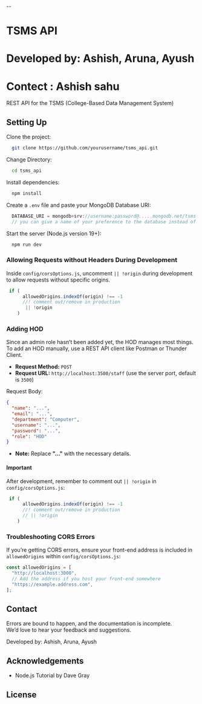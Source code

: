 
--

# TSMS API
# Developed by: Ashish, Aruna, Ayush
# Contect : Ashish sahu


REST API for the TSMS (College-Based Data Management System)

## Setting Up

Clone the project:

```bash
  git clone https://github.com/yourusername/tsms_api.git
```

Change Directory:

```bash
  cd tsms_api
```

Install dependencies:

```bash
  npm install
```

Create a `.env` file and paste your MongoDB Database URI:

```javascript
  DATABASE_URI = mongodb+srv://username:password@.....mongodb.net/tsms
  // you can give a name of your preference to the database instead of "tsms"
```

Start the server (Node.js version 19+):

```bash
  npm run dev
```

### Allowing Requests without Headers During Development

Inside `config/corsOptions.js`, uncomment `|| !origin` during development to allow requests without specific origins.

```javascript
 if (
      allowedOrigins.indexOf(origin) !== -1
      //! comment out/remove in production
       || !origin
    )
```

### Adding HOD

Since an admin role hasn’t been added yet, the HOD manages most things.  
To add an HOD manually, use a REST API client like Postman or Thunder Client.

- **Request Method:** `POST`  
- **Request URL:** `http://localhost:3500/staff` (use the server port, default is `3500`)

Request Body:

```json
{
  "name": "...",
  "email": "...",
  "department": "Computer",
  "username": "...",
  "password": "...",
  "role": "HOD"
}
```

- **Note:** Replace **"..."** with the necessary details.

#### Important

After development, remember to comment out `|| !origin` in `config/corsOptions.js`:

```javascript
 if (
      allowedOrigins.indexOf(origin) !== -1
      //! comment out/remove in production
      // || !origin
    )
```

### Troubleshooting CORS Errors

If you’re getting CORS errors, ensure your front-end address is included in `allowedOrigins` within `config/corsOptions.js`:

```javascript
const allowedOrigins = [
  "http://localhost:3000",
  // Add the address if you host your front-end somewhere
  "https://example.address.com",
];
```

## Contact

Errors are bound to happen, and the documentation is incomplete.  
We’d love to hear your feedback and suggestions.

Developed by: Ashish, Aruna, Ayush

## Acknowledgements

- Node.js Tutorial by Dave Gray

## License
